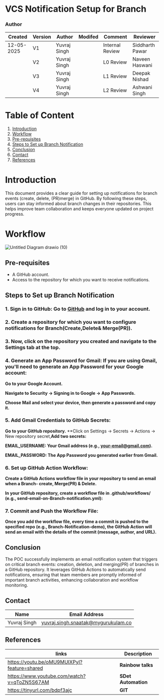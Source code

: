 # VCS Notification Setup for Branch

### Author
| Created     |  Version   |   Author     |  Modifed   |      Comment      |    Reviewer      |
|-------------|------------|--------------|------------|-------------------|------------------|
| 12-05-2025  |  V1        | Yuvraj Singh |            | Internal Review   | Siddharth Pawar  |
|             |  V2        | Yuvraj Singh |            | L0 Review         | Naveen Haswani |
|             |  V3        | Yuvraj Singh |            | L1 Review         | Deepak Nishad |
|             |  V4        | Yuvraj Singh |            | L2 Review         | Ashwani Singh |



# Table of Content 
1. [Introduction](#introduction)
2. [Workflow](#workflow)
3. [Pre-requisites](#pre-requisites)
4. [Steps to Set up Branch Notification](#steps-to-set-up-branch-notification)
5. [Conclusion](#conclusion)
6. [Contact](#contact)
7. [References](#references )
   

     
# Introduction 
This document provides a clear guide for setting up notifications for branch events (create, delete, (PR)merge) in GitHub. By following these steps, users can stay informed about branch changes in their repositories. This helps improve team collaboration and keeps everyone updated on project progress.


# Workflow

![Untitled Diagram drawio (10)](https://github.com/user-attachments/assets/5bd94634-dd81-41e6-a01f-d25ab1bce438)


## Pre-requisites
- A GitHub account.
- Access to the repository for which you want to receive notifications.

## Steps to Set up Branch Notification

### 1. **Sign in to GitHub**: Go to [GitHub](https://github.com) and log in to your account.




### 2. Create a repository for which you want to configure notifications for Branch(Create,Delete& Merge(PR)).




### 3. Now, click on the repository you created and navigate to the Settings tab at the top.




### 4. Generate an App Password for Gmail: If you are using Gmail, you'll need to generate an App Password for your Google account:

**Go to your Google Account.**

**Navigate to Security -> Signing in to Google -> App Passwords.**

**Choose Mail and select your device, then generate a password and copy it.**


### 5. Add Gmail Credentials to GitHub Secrets:

**Go to your GitHub repository.** **Click on Settings -> Secrets -> Actions -> New repository secret,**Add two secrets:**

**EMAIL_USERNAME: Your Gmail address (e.g., your-email@gmail.com).**

**EMAIL_PASSWORD: The App Password you generated earlier from Gmail.**



### 6. Set up GitHub Action Workflow:

**Create a GitHub Actions workflow file in your repository to send an email when a Branch- create, Merge(PR) & Delete.**

**In your GitHub repository, create a workflow file in .github/workflows/ (e.g., send-email-on-Branch-notification.yml):**



### 7. Commit and Push the Workflow File:

**Once you add the workflow file, every time a commit is pushed to the specified repo (e.g., Branch-Notification-demo), the GitHub Action will send an email with the details of the commit (message, author, and URL).**



## Conclusion
The POC successfully implements an email notification system that triggers on critical branch events: creation, deletion, and merging(PR) of branches in a GitHub repository. It leverages GitHub Actions to automatically send notifications, ensuring that team members are promptly informed of important branch activities, enhancing collaboration and workflow monitoring.

## Contact

| Name| Email Address      |
|-----|--------------------------|
| Yuvraj Singh | yuvraj.singh.snaatak@mygurukulam.co |
 
## References 
|links | Description |
|-------|------------|
|https://youtu.be/oMU9MUIXPyI?feature=shared|**Rainbow talks** |
|https://www.youtube.com/watch?v=qToZN5S67AM| **SDet Automation**|
|https://tinyurl.com/bdpf3ajc|**GIT**|
